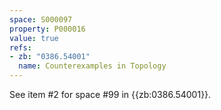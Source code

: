 ```yaml
---
space: S000097
property: P000016
value: true
refs:
- zb: "0386.54001"
  name: Counterexamples in Topology
---
```


See item #2 for space #99 in {{zb:0386.54001}}.
